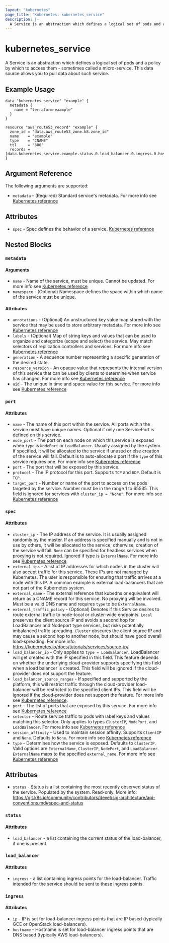 ```yaml
---
layout: "kubernetes"
page_title: "Kubernetes: kubernetes_service"
description: |-
  A Service is an abstraction which defines a logical set of pods and a policy by which to access them - sometimes called a micro-service.
---
```


# kubernetes_service

A Service is an abstraction which defines a logical set of pods and a policy by which to access them - sometimes called a micro-service.
This data source allows you to pull data about such service.

## Example Usage

```hcl
data "kubernetes_service" "example" {
  metadata {
    name = "terraform-example"
  }
}

resource "aws_route53_record" "example" {
  zone_id = "data.aws_route53_zone.k8.zone_id"
  name    = "example"
  type    = "CNAME"
  ttl     = "300"
  records = [data.kubernetes_service.example.status.0.load_balancer.0.ingress.0.hostname]
}
```

## Argument Reference

The following arguments are supported:

* `metadata` - (Required) Standard service's metadata. For more info see [Kubernetes reference](https://github.com/kubernetes/community/blob/master/contributors/devel/sig-architecture/api-conventions.md#metadata)

## Attributes

* `spec` - Spec defines the behavior of a service. [Kubernetes reference](https://github.com/kubernetes/community/blob/master/contributors/devel/sig-architecture/api-conventions.md#spec-and-status)

## Nested Blocks

### `metadata`

#### Arguments

* `name` - Name of the service, must be unique. Cannot be updated. For more info see [Kubernetes reference](http://kubernetes.io/docs/user-guide/identifiers#names)
* `namespace` - (Optional) Namespace defines the space within which name of the service must be unique.

#### Attributes

* `annotations` - (Optional) An unstructured key value map stored with the service that may be used to store arbitrary metadata. For more info see [Kubernetes reference](http://kubernetes.io/docs/user-guide/annotations)
* `labels` - (Optional) Map of string keys and values that can be used to organize and categorize (scope and select) the service. May match selectors of replication controllers and services. For more info see [Kubernetes reference](http://kubernetes.io/docs/user-guide/labels)
* `generation` - A sequence number representing a specific generation of the desired state.
* `resource_version` - An opaque value that represents the internal version of this service that can be used by clients to determine when service has changed. For more info see [Kubernetes reference](https://github.com/kubernetes/community/blob/master/contributors/devel/sig-architecture/api-conventions.md#concurrency-control-and-consistency)
* `uid` - The unique in time and space value for this service. For more info see [Kubernetes reference](http://kubernetes.io/docs/user-guide/identifiers#uids)

### `port`

#### Attributes

* `name` - The name of this port within the service. All ports within the service must have unique names. Optional if only one ServicePort is defined on this service.
* `node_port` - The port on each node on which this service is exposed when `type` is `NodePort` or `LoadBalancer`. Usually assigned by the system. If specified, it will be allocated to the service if unused or else creation of the service will fail. Default is to auto-allocate a port if the `type` of this service requires one. For more info see [Kubernetes reference](http://kubernetes.io/docs/user-guide/services#type--nodeport)
* `port` - The port that will be exposed by this service.
* `protocol` - The IP protocol for this port. Supports `TCP` and `UDP`. Default is `TCP`.
* `target_port` - Number or name of the port to access on the pods targeted by the service. Number must be in the range 1 to 65535. This field is ignored for services with `cluster_ip = "None"`. For more info see [Kubernetes reference](http://kubernetes.io/docs/user-guide/services#defining-a-service)

### `spec`

#### Attributes

* `cluster_ip` - The IP address of the service. It is usually assigned randomly by the master. If an address is specified manually and is not in use by others, it will be allocated to the service; otherwise, creation of the service will fail. `None` can be specified for headless services when proxying is not required. Ignored if type is `ExternalName`. For more info see [Kubernetes reference](http://kubernetes.io/docs/user-guide/services#virtual-ips-and-service-proxies)
* `external_ips` - A list of IP addresses for which nodes in the cluster will also accept traffic for this service. These IPs are not managed by Kubernetes. The user is responsible for ensuring that traffic arrives at a node with this IP.  A common example is external load-balancers that are not part of the Kubernetes system.
* `external_name` - The external reference that kubedns or equivalent will return as a CNAME record for this service. No proxying will be involved. Must be a valid DNS name and requires `type` to be `ExternalName`.
* `external_traffic_policy` - (Optional) Denotes if this Service desires to route external traffic to node-local or cluster-wide endpoints. `Local` preserves the client source IP and avoids a second hop for LoadBalancer and Nodeport type services, but risks potentially imbalanced traffic spreading. `Cluster` obscures the client source IP and may cause a second hop to another node, but should have good overall load-spreading. For more info: https://kubernetes.io/docs/tutorials/services/source-ip/
* `load_balancer_ip` - Only applies to `type = LoadBalancer`. LoadBalancer will get created with the IP specified in this field. This feature depends on whether the underlying cloud-provider supports specifying this field when a load balancer is created. This field will be ignored if the cloud-provider does not support the feature.
* `load_balancer_source_ranges` - If specified and supported by the platform, this will restrict traffic through the cloud-provider load-balancer will be restricted to the specified client IPs. This field will be ignored if the cloud-provider does not support the feature. For more info see [Kubernetes reference](https://kubernetes.io/docs/tasks/access-application-cluster/create-external-load-balancer/).
* `port` - The list of ports that are exposed by this service. For more info see [Kubernetes reference](http://kubernetes.io/docs/user-guide/services#virtual-ips-and-service-proxies)
* `selector` - Route service traffic to pods with label keys and values matching this selector. Only applies to types `ClusterIP`, `NodePort`, and `LoadBalancer`. For more info see [Kubernetes reference](http://kubernetes.io/docs/user-guide/services#overview)
* `session_affinity` - Used to maintain session affinity. Supports `ClientIP` and `None`. Defaults to `None`. For more info see [Kubernetes reference](http://kubernetes.io/docs/user-guide/services#virtual-ips-and-service-proxies)
* `type` - Determines how the service is exposed. Defaults to `ClusterIP`. Valid options are `ExternalName`, `ClusterIP`, `NodePort`, and `LoadBalancer`. `ExternalName` maps to the specified `external_name`. For more info see [Kubernetes reference](http://kubernetes.io/docs/user-guide/services#overview)


## Attributes

* `status` - Status is a list containing the most recently observed status of the service. Populated by the system. Read-only. More info: https://git.k8s.io/community/contributors/devel/sig-architecture/api-conventions.md#spec-and-status

### `status`
#### Attributes

* `load_balancer` - a list containing the current status of the load-balancer, if one is present.

### `load_balancer`
#### Attributes

* `ingress` - a list containing ingress points for the load-balancer. Traffic intended for the service should be sent to these ingress points.

### `ingress`
#### Attributes

* `ip` -  IP is set for load-balancer ingress points that are IP based (typically GCE or OpenStack load-balancers).
* `hostname` - Hostname is set for load-balancer ingress points that are DNS based (typically AWS load-balancers).


